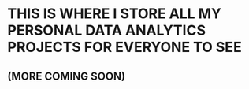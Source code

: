 # **THIS IS WHERE I STORE ALL MY PERSONAL DATA ANALYTICS PROJECTS FOR EVERYONE TO SEE**
##                     (MORE COMING SOON)
